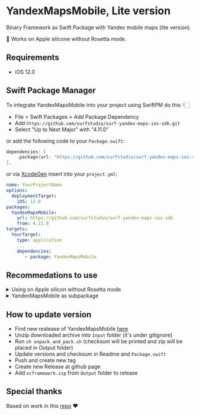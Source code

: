 # YandexMapsMobile, Lite version

Binary Framework as Swift Package with Yandex mobile maps (lite version).

🎉 Works on Apple silicone without Rosetta mode.

## Requirements

- iOS 12.0

## Swift Package Manager

To integrate YandexMapsMobile into your project using SwiftPM do this 👇🏻

- File > Swift Packages > Add Package Dependency
- Add `https://github.com/surfstudio/surf-yandex-maps-ios-sdk.git`
- Select "Up to Next Major" with "4.11.0"

or add the following code to your `Package.swift`:

```swift
dependencies: [
    .package(url: "https://github.com/surfstudio/surf-yandex-maps-ios-sdk", revision: "4.11.0"),
],
```
or via [XcodeGen](https://github.com/yonaskolb/XcodeGen) insert into your `project.yml`:

```yaml
name: YourProjectName
options:
  deploymentTarget:
    iOS: 12.0
packages:
  YandexMapsMobile:
    url: https://github.com/surfstudio/surf-yandex-maps-ios-sdk
    from: 4.11.0
targets:
  YourTarget:
    type: application
    ...
    dependencies:
       - package: YandexMapsMobile
```

## Recommedations to use

<details>
  <summary>Using on Apple silicon without Rosetta mode</summary>
  
1. You should init `YMKMapView` with `vulkanPreferred: true`
```swift
YMKMapView.init(frame: .zero, vulkanPreferred: isM1Simulator())

....

    #if targetEnvironment(simulator)
    public static func isM1Simulator() -> Bool {
        return TARGET_CPU_ARM64 != 0
    }
    #else
    public static func isM1Simulator() -> Bool { false }
    #endif

```

2. Call `YMKMapKit.sharedInstance()` in `AppDelegate` as in [example](https://github.com/yandex/mapkit-ios-demo/blob/master/MapKitDemo/AppDelegate.swift)

```swift
/**
If you create instance of YMKMapKit not in application:didFinishLaunchingWithOptions: 
you should also explicitly call YMKMapKit.sharedInstance().onStart()
*/
YMKMapKit.sharedInstance()
```

</details>

<details>
  <summary>YandexMapsMobile as subpackage</summary>

If you use `YandexMapsMobile` as subdependency in your own package you should probably add `linkerSettings` to the target for successful building:

```swift
targets: [
    .target(
        name: "Your target",
        dependencies: [
            .product(name: "YandexMapsMobile", package: "surf-yandex-maps-ios-sdk")
        ],
        linkerSettings: [ // <===== ‼️LOOK HERE‼️ 
            // same as described in https://github.com/CocoaPods/Specs/blob/master/Specs/d/d/0/YandexMapsMobile/4.10.1-lite/YandexMapsMobile.podspec.json
            .linkedFramework("CoreFoundation"),
            .linkedFramework("Foundation"),
            .linkedFramework("CoreLocation"),
            .linkedFramework("UIKit"),
            .linkedFramework("OpenGLES"),
            .linkedFramework("SystemConfiguration"),
            .linkedFramework("CoreGraphics"),
            .linkedFramework("QuartzCore"),
            .linkedFramework("Security"),
            .linkedFramework("CoreTelephony"),
            .linkedFramework("CoreMotion"),
            .linkedFramework("DeviceCheck"),
            .linkedLibrary("resolv"),
            .linkedLibrary("c++"),
            .unsafeFlags(["-ObjC"])
        ]),
]
```

</details>

## How to update version

- Find new realease of YandexMapsMobile [here](https://github.com/CocoaPods/Specs/tree/master/Specs/d/d/0/YandexMapsMobile)
- Unzip downloaded archive into `Input` folder (it's under gitignore)
- Run `sh unpack_and_pack.sh` (checksum will be printed and zip will be placed in Output folder)
- Update versions and checksum in Readme and `Package.swift`
- Push and create new tag
- Create new Release at github page
- Add `xcframework.zip` from `Output` folder to release

## Special thanks

Based on work in this [repo](https://github.com/c-villain/YandexMapsMobile) ❤️